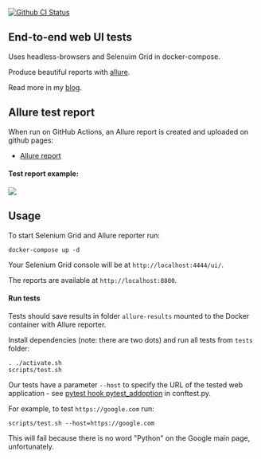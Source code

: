 [![Github CI Status](https://github.com/andgineer/e2e-tests/workflows/ci/badge.svg)](https://github.com/andgineer/e2e-tests/actions)
## End-to-end web UI tests

Uses headless-browsers and Selenuim Grid in docker-compose.

Produce beautiful reports with [allure](https://github.com/allure-framework/allure2).

Read more in my [blog](https://sorokin.engineer/posts/en/e2e_tests.html).

## Allure test report
When run on GitHub Actions, an Allure report is created and uploaded on github pages:

* [Allure report](https://andgineer.github.io/bitwarden-import-msecure/builds/tests/)

#### Test report example:

![](/img/allure-report.png)

## Usage

To start Selenium Grid and Allure reporter run:

    docker-compose up -d

Your Selenium Grid console will be at `http://localhost:4444/ui/`.

The reports are available at `http://localhost:8800`.

#### Run tests

Tests should save results in folder `allure-results` mounted 
to the Docker container with Allure reporter.

Install dependencies (note: there are two dots) and 
run all tests from `tests` folder:

    . ./activate.sh
    scripts/test.sh

Our tests have a parameter `--host` to specify the URL of 
the tested web application - see 
[pytest hook pytest_addoption](https://docs.pytest.org/en/latest/how-to/writing_hook_functions.html#using-hooks-in-pytest-addoption)
in conftest.py. 

For example, to test `https://google.com` run:

    scripts/test.sh --host=https://google.com

This will fail because there is no word "Python" on 
the Google main page, unfortunately.



